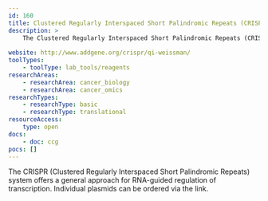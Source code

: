 ```yaml
---
id: 160
title: Clustered Regularly Interspaced Short Palindromic Repeats (CRISPRi) plasmids
description: >
    The Clustered Regularly Interspaced Short Palindromic Repeats (CRISPR) system offers a general approach for RNA-guided regulation of transcription. Individual plasmids can be ordered.
    
website: http://www.addgene.org/crispr/qi-weissman/
toolTypes:
    - toolType: lab_tools/reagents
researchAreas:
    - researchArea: cancer_biology
    - researchArea: cancer_omics
researchTypes:
    - researchType: basic
    - researchType: translational
resourceAccess:
    type: open
docs:
    - doc: ccg
pocs: []        
---
```

The CRISPR (Clustered Regularly Interspaced Short Palindromic Repeats) system offers a general approach for RNA-guided regulation of transcription. Individual plasmids can be ordered via the link.
